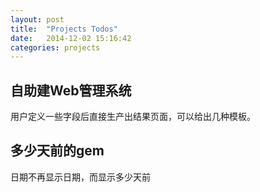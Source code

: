 ```yaml
---
layout: post
title:  "Projects Todos"
date:   2014-12-02 15:16:42
categories: projects
---
```


## 自助建Web管理系统
用户定义一些字段后直接生产出结果页面，可以给出几种模板。

## 多少天前的gem
日期不再显示日期，而显示多少天前
